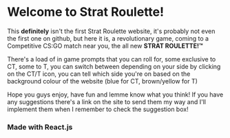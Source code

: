 # Welcome to Strat Roulette!

This **definitely** isn't the first Strat Roulette website, it's probably not even the first one on github, but here it is, a revolutionary game, coming to a Competitive CS:GO match near you, the all new **STRAT ROULETTE!™** 

There's a load of in game prompts that you can roll for, some exclusive to CT, some to T, you can switch between depending on your side by clicking on the CT/T icon, you can tell which side you're on based on the background colour of the website (blue for CT, brown/yellow for T)

Hope you guys enjoy, have fun and lemme know what you think! If you have any suggestions there's a link on the site to send them my way and I'll implement them when I remember to check the suggestion box!


### Made with React.js
